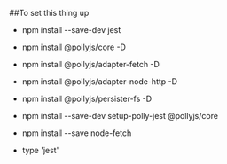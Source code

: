 ##To set this thing up

- npm install --save-dev jest
- npm install @pollyjs/core -D
- npm install @pollyjs/adapter-fetch -D
- npm install @pollyjs/adapter-node-http -D
- npm install @pollyjs/persister-fs -D
- npm install --save-dev setup-polly-jest @pollyjs/core
- npm install --save node-fetch

- type 'jest'